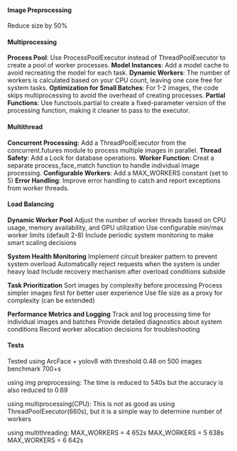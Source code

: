 #### Image Preprocessing
Reduce size by 50%

#### Multiprocessing
**Process Pool**: Use ProcessPoolExecutor instead of ThreadPoolExecutor to create a pool of worker processes.
**Model Instances**: Add a model cache to avoid recreating the model for each task.
**Dynamic Workers**: The number of workers is calculated based on your CPU count, leaving one core free for system tasks.
**Optimization for Small Batches**: For 1-2 images, the code skips multiprocessing to avoid the overhead of creating processes.
**Partial Functions**: Use functools.partial to create a fixed-parameter version of the processing function, making it cleaner to pass to the executor.

#### Multithread
**Concurrent Processing**: Add a ThreadPoolExecutor from the concurrent.futures module to process multiple images in parallel.
**Thread Safety**: Add a Lock for database operations.
**Worker Function**: Creat a separate process_face_match function to handle individual image processing.
**Configurable Workers**: Add a MAX_WORKERS constant (set to 5) 
**Error Handling**: Improve error handling to catch and report exceptions from worker threads.

#### Load Balancing
**Dynamic Worker Pool**
Adjust the number of worker threads based on CPU usage, memory availability, and GPU utilization
Use configurable min/max worker limits (default 2-8)
Include periodic system monitoring to make smart scaling decisions

**System Health Monitoring**
Implement circuit breaker pattern to prevent system overload
Automatically reject requests when the system is under heavy load
Include recovery mechanism after overload conditions subside

**Task Prioritization**
Sort images by complexity before processing
Process simpler images first for better user experience
Use file size as a proxy for complexity (can be extended)

**Performance Metrics and Logging**
Track and log processing time for individual images and batches
Provide detailed diagnostics about system conditions
Record worker allocation decisions for troubleshooting


#### Tests
Tested using ArcFace + yolov8 with threshold 0.48 on 500 images
benchmark
700+s

using img preprocessing:
The time is reduced to 540s but the accuracy is also reduced to 0.69

using multiprocessing(CPU):
This is not as good as using ThreadPoolExecutor(660s), but it is a simple way to determine number of workers

using multithreading:
MAX_WORKERS = 4  652s
MAX_WORKERS = 5  638s
MAX_WORKERS = 6  642s

